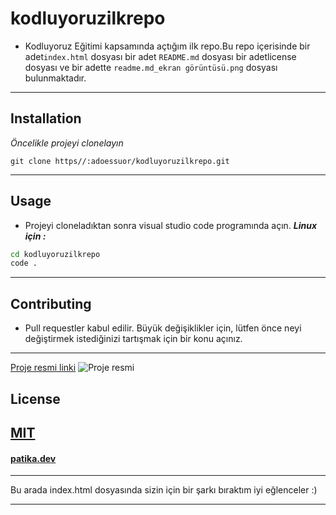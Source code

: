 # kodluyoruzilkrepo
* Kodluyoruz Eğitimi kapsamında açtığım ilk repo.Bu repo içerisinde bir adet```index.html``` dosyası bir adet ```README.md``` dosyası bir adetlicense dosyası ve bir adette ```readme.md_ekran görüntüsü.png``` dosyası bulunmaktadır.
----
## Installation 
*Öncelikle projeyi clonelayın*
```git
git clone https//:adoessuor/kodluyoruzilkrepo.git
```
----
## Usage
* Projeyi cloneladıktan sonra visual studio code programında açın.
 ***Linux için :***
 ```cmd
 cd kodluyoruzilkrepo
 code .
 ```
 ---

 ## Contributing
* Pull requestler kabul edilir. Büyük değişiklikler için, lütfen önce neyi değiştirmek istediğinizi tartışmak için bir konu açınız.
---
[Proje resmi linki](https://github.com/Adoessuor/kodluyoruzilkrepo/blob/main/proje%20png/readme.md_ekran%20g%C3%B6r%C3%BCnt%C3%BCs%C3%BC.png)
![Proje resmi](https://github.com/Adoessuor/kodluyoruzilkrepo/blob/main/proje%20png/readme.md_ekran%20g%C3%B6r%C3%BCnt%C3%BCs%C3%BC.png)

## License

[MIT](https://choosealicense.com/licenses/mit/)
-----
#### [patika.dev](https://patika.dev)
***  
Bu arada index.html dosyasında sizin için bir şarkı bıraktım iyi eğlenceler :)
***